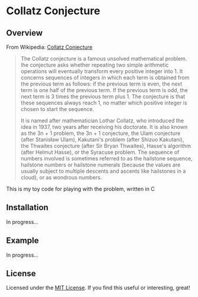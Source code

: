 # Collatz Conjecture

## Overview

From Wikipedia: [Collatz Conjecture](https://en.wikipedia.org/wiki/Collatz_conjecture)

> The Collatz conjecture is a famous unsolved mathematical problem. Ihe conjecture
asks whether repeating two simple arithmetic operations will eventually transform
every positive integer into 1. It concerns sequences of integers in which each
term is obtained from the previous term as follows: if the previous term is
even, the next term is one half of the previous term. If the previous term is
odd, the next term is 3 times the previous term plus 1. The conjecture is that
these sequences always reach 1, no matter which positive integer is chosen to
start the sequence.
>
> It is named after mathematician Lothar Collatz, who introduced the idea in 1937,
two years after receiving his doctorate. It is also known as the 3n + 1 problem,
the 3n + 1 conjecture, the Ulam conjecture (after Stanisław Ulam), Kakutani's
problem (after Shizuo Kakutani), the Thwaites conjecture (after Sir Bryan
Thwaites), Hasse's algorithm (after Helmut Hasse), or the Syracuse problem.
The sequence of numbers involved is sometimes referred to as the hailstone
sequence, hailstone numbers or hailstone numerals (because the values are
usually subject to multiple descents and ascents like hailstones in a cloud),
or as wondrous numbers.

This is my toy code for playing with the problem, written in C

## Installation

In progress...

## Example

In progress...

## License

Licensed under the [MIT License](https://opensource.org/licenses/MIT). If you
find this useful or interesting, great!
